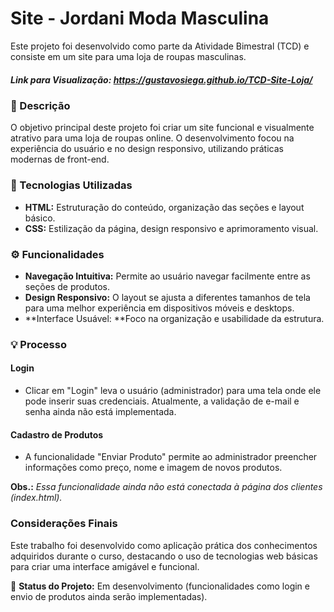 # Site - Jordani Moda Masculina
Este projeto foi desenvolvido como parte da Atividade Bimestral (TCD) e consiste em um site para uma loja de roupas masculinas.

##### Link para Visualização: https://gustavosiega.github.io/TCD-Site-Loja/

### 📝 Descrição
O objetivo principal deste projeto foi criar um site funcional e visualmente atrativo para uma loja de roupas online. O desenvolvimento focou na experiência do usuário e no design responsivo, utilizando práticas modernas de front-end.

### 🚀 Tecnologias Utilizadas
- **HTML:** Estruturação do conteúdo, organização das seções e layout básico.
- **CSS:** Estilização da página, design responsivo e aprimoramento visual.

### ⚙️ Funcionalidades
- **Navegação Intuitiva:** Permite ao usuário navegar facilmente entre as seções de produtos.
- **Design Responsivo:** O layout se ajusta a diferentes tamanhos de tela para uma melhor experiência em dispositivos móveis e desktops.
- **Interface Usuável: **Foco na organização e usabilidade da estrutura.

### 💡 Processo
#### Login
-  Clicar em "Login" leva o usuário (administrador) para uma tela onde ele pode inserir suas credenciais.
Atualmente, a validação de e-mail e senha ainda não está implementada.

#### Cadastro de Produtos
-  A funcionalidade "Enviar Produto" permite ao administrador preencher informações como preço, nome e imagem de novos produtos.

 **Obs.:**
 *Essa funcionalidade ainda não está conectada à página dos clientes (index.html).*

### Considerações Finais
Este trabalho foi desenvolvido como aplicação prática dos conhecimentos adquiridos durante o curso, destacando o uso de tecnologias web básicas para criar uma interface amigável e funcional.

🔧 **Status do Projeto:** Em desenvolvimento (funcionalidades como login e envio de produtos ainda serão implementadas).
